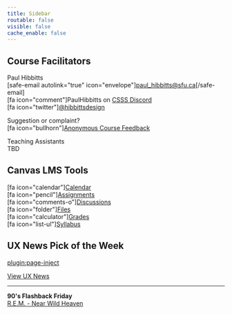 ```yaml
---
title: Sidebar
routable: false
visible: false
cache_enable: false
---
```


## Course Facilitators
Paul Hibbitts  
[safe-email autolink="true" icon="envelope"]paul_hibbitts@sfu.ca[/safe-email]  
[fa icon="comment"]PaulHibbitts on [CSSS Discord](https://t.co/GZQUc6iVjS)  
[fa icon="twitter"][@hibbittsdesign](https://twitter.com/hibbittsdesign)  

Suggestion or complaint?  
[fa icon="bullhorn"][Anonymous Course Feedback](https://www.surveymonkey.ca/r/2PL5WWJ)  

Teaching Assistants  
TBD  

## Canvas LMS Tools
[fa icon="calendar"][Calendar](https://canvas.sfu.ca/calendar)  
[fa icon="pencil"][Assignments](https://canvas.sfu.ca/courses/56304/assignments)  
[fa icon="comments-o"][Discussions](https://canvas.sfu.ca/courses/56304/discussion_topics)   
[fa icon="folder"][Files](https://canvas.sfu.ca/courses/56304/files)   
[fa icon="calculator"][Grades](https://canvas.sfu.ca/courses/56304/gradebook)  
[fa icon="list-ul"][Syllabus](https://canvas.sfu.ca/courses/56304/assignments/syllabus)  

## UX News Pick of the Week
[plugin:page-inject](../ux-news-pick-of-the-week)

[View UX News](../ux-news)  

<hr>

**90's Flashback Friday**  
[R.E.M. - Near Wild Heaven](https://www.youtube.com/watch?v=oC7er_6dpsI)
